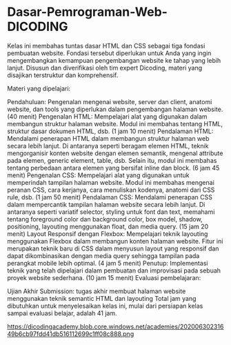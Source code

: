 # Dasar-Pemrograman-Web-DICODING
Kelas ini membahas tuntas dasar HTML dan CSS sebagai tiga fondasi pembuatan website. Fondasi tersebut diperlukan untuk Anda yang ingin mengembangkan kemampuan pengembangan website ke tahap yang lebih lanjut. Disusun dan diverifikasi oleh tim expert Dicoding, materi yang disajikan terstruktur dan komprehensif.


Materi yang dipelajari:

Pendahuluan: Pengenalan mengenai website, server dan client, anatomi website, dan tools yang diperlukan dalam pengembangan halaman website. (40 menit)
Pengenalan HTML: Mempelajari alat yang digunakan dalam membangun struktur halaman website. Modul ini membahas tentang HTML, struktur dasar dokumen HTML, dsb. (1 jam 10 menit)
Pendalaman HTML: Mendalami penerapan HTML dalam membangun struktur halaman web secara lebih lanjut. Di antaranya seperti beragam elemen HTML, teknik mengorganisir konten website dengan elemen semantik, mengenal attribute pada elemen, generic element, table, dsb. Selain itu, modul ini membahas tentang perbedaan antara elemen yang bersifat inline dan block. (6 jam 45 menit)
Pengenalan CSS: Mempelajari alat yang digunakan untuk memperindah tampilan halaman website. Modul ini membahas mengenai peranan CSS, cara kerjanya, cara menuliskan kodenya, anatomi dari CSS rule, dsb. (1 jam 50 menit)
Pendalaman CSS: Mendalami penerapan CSS dalam mempercantik tampilan halaman website secara lebih lanjut. Di antaranya seperti variatif selector, styling untuk font dan text, memahami tentang foreground color dan background color, box model, shadow, positioning, layouting menggunakan float, dan media query. (15 jam 20 menit)
Layout Responsif dengan Flexbox: Mempelajari teknik layouting menggunakan Flexbox dalam membangun konten halaman website. Fitur ini merupakan teknik baru di CSS dalam menyusun layout yang responsif dan dapat dikombinasikan dengan media query sehingga tampilan pada perangkat mobile lebih optimal. (4 jam 5 menit)
Penutup: Implementasi teknik yang telah dipelajari dalam pembuatan dan improvisasi pada sebuah proyek website sederhana. (10 jam 15 menit)
Evaluasi pembelajaran:

Ujian Akhir
Submission: tugas akhir membuat halaman website menggunakan teknik semantic HTML dan layouting
Total jam yang dibutuhkan untuk menyelesaikan kelas ini, mulai dari persiapan kelas sampai evaluasi belajar, adalah 41 jam.

https://dicodingacademy.blob.core.windows.net/academies/20200630231649b6cb97fdd41db516112699c1ff08c888.png
